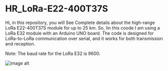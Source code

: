 # HR_LoRa-E22-400T37S
Hi, in this repository, you will See Complete details about the high-range LoRa E22-400T37S module for up to 25 km. So, Iin this coode I am using a LoRa E32 module with an Arduino UNO board. The code is designed for LoRa-to-LoRa communication over serial, and it works for both transmission and reception.

Note: The baud rate for the LoRa E32 is 9600.

![image alt]([mage_url](https://github.com/electronicsstudio/HR_LoRa-E22-400T37S/blob/1d01837e020c430fd348f18b41889bce77238948/E22-400T37S%20image.jpg))
